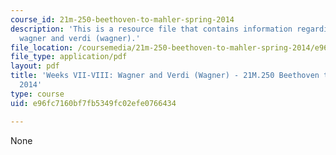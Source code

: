 ```yaml
---
course_id: 21m-250-beethoven-to-mahler-spring-2014
description: 'This is a resource file that contains information regarding weeks VII-VIII:
  wagner and verdi (wagner).'
file_location: /coursemedia/21m-250-beethoven-to-mahler-spring-2014/e96fc7160bf7fb5349fc02efe0766434_MIT21M_250S14_Week_VII-VIII.pdf
file_type: application/pdf
layout: pdf
title: 'Weeks VII-VIII: Wagner and Verdi (Wagner) - 21M.250 Beethoven to Mahler Spring
  2014'
type: course
uid: e96fc7160bf7fb5349fc02efe0766434

---
```

None